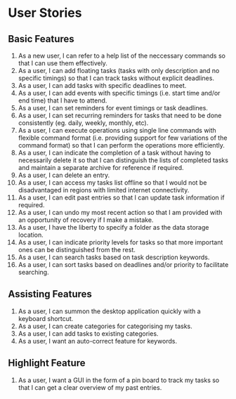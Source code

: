 # User Stories

## **Basic Features**
1. As a new user, I can refer to a help list of the neccessary commands so that I can use them effectively.
2. As a user, I can add floating tasks (tasks with only description and no specific timings) so that I can track tasks without explicit deadlines.
3. As a user, I can add tasks with specific deadlines to meet.
4. As a user, I can add events with specific timings (i.e. start time and/or end time) that I have to attend.
5. As a user, I can set reminders for event timings or task deadlines.
6. As a user, I can set recurring reminders for tasks that need to be done consistently   (eg. daily, weekly, monthly, etc).
7. As a user, I can execute operations using single line commands with flexible command format (i.e. providing support for few variations of the command format) so that I can perform the operations more efficiently.
8. As a user, I can indicate the completion of a task without having to necessarily delete it so that I can distinguish the lists of completed tasks and maintain a separate archive for reference if required.
9. As a user, I can delete an entry.
10. As a user, I can access my tasks list offline so that I would not be disadvantaged in regions with limited internet connectivity. 
11. As a user, I can edit past entries so that I can update task information if required.
12. As a user, I can undo my most recent action so that I am provided with an opportunity of recovery if I make a mistake.
13. As a user, I have the liberty to specify a folder as the data storage location.
14. As a user, I can indicate priority levels for tasks so that more important ones can be  distinguished from the rest.
15. As a user, I can search tasks based on task description keywords.
16. As a user, I can sort tasks based on deadlines and/or priority to facilitate searching.

## **Assisting Features**
1. As a user, I can summon the desktop application quickly with a keyboard shortcut.
2. As a user, I can create categories for categorising my tasks.
3. As a user, I can add tasks to existing categories.
4. As a user, I want an auto-correct feature for keywords.

## **Highlight Feature**
1. As a user, I want a GUI in the form of a pin board to track my tasks so that I can get a clear overview of my past entries.

